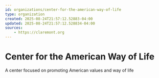 ```yaml
---
id: organizations/center-for-the-american-way-of-life
type: organization
created: 2025-08-24T21:57:12.52883-04:00
updated: 2025-08-24T21:57:12.528834-04:00
sources:
    - https://claremont.org
---
```


# Center for the American Way of Life

A center focused on promoting American values and way of life

